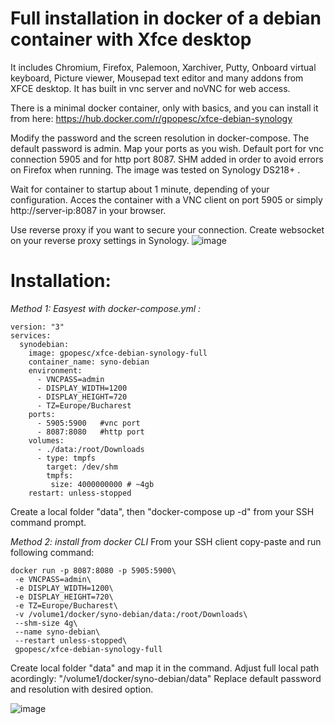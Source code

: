 # Full installation in docker of a debian container with Xfce desktop

It includes Chromium, Firefox, Palemoon, Xarchiver, Putty, Onboard virtual keyboard, Picture viewer, Mousepad text editor and many addons from XFCE desktop.
It has built in vnc server and noVNC for web access.

There is a minimal docker container, only with basics, and you can install it from here: https://hub.docker.com/r/gpopesc/xfce-debian-synology 

Modify the password and the screen resolution in docker-compose. The default password is admin.
Map your ports as you wish. Default port for vnc connection 5905 and for http port 8087.
SHM added in order to avoid errors on Firefox when running.
The image was tested on Synology DS218+ .

Wait for container to startup about 1 minute, depending of your configuration.
Acces the container with a VNC client on port 5905 or simply http://server-ip:8087 in your browser.

Use reverse proxy if you want to secure your connection. Create websocket on your reverse proxy settings in Synology.
![image](https://user-images.githubusercontent.com/11590919/124982716-b4741500-e03f-11eb-968d-99a0c4ae46f7.png)




# Installation: 

*Method 1: Easyest with docker-compose.yml :*

```
version: "3"
services:
  synodebian:
    image: gpopesc/xfce-debian-synology-full
    container_name: syno-debian
    environment:
      - VNCPASS=admin
      - DISPLAY_WIDTH=1200
      - DISPLAY_HEIGHT=720
      - TZ=Europe/Bucharest
    ports:
      - 5905:5900   #vnc port
      - 8087:8080   #http port
    volumes:
      - ./data:/root/Downloads
      - type: tmpfs
        target: /dev/shm
        tmpfs:
         size: 4000000000 # ~4gb
    restart: unless-stopped
```
Create a local folder "data", then "docker-compose up -d" from your SSH command prompt.


*Method 2: install from docker CLI*
From your SSH client copy-paste and run following command:

```
docker run -p 8087:8080 -p 5905:5900\
 -e VNCPASS=admin\
 -e DISPLAY_WIDTH=1200\
 -e DISPLAY_HEIGHT=720\
 -e TZ=Europe/Bucharest\
 -v /volume1/docker/syno-debian/data:/root/Downloads\
 --shm-size 4g\
 --name syno-debian\
 --restart unless-stopped\
 gpopesc/xfce-debian-synology-full
```
Create local folder "data" and map it in the command. Adjust full local path acordingly: "/volume1/docker/syno-debian/data"
Replace default password and resolution with desired option.

![image](https://user-images.githubusercontent.com/11590919/124983614-db7f1680-e040-11eb-8c00-8366fa22bfea.png)

 


